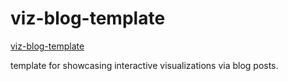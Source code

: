# viz-blog-template

[viz-blog-template](https://github.com/dannyko/viz-blog-template) 

template for showcasing interactive visualizations via blog posts.

